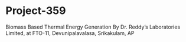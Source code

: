 # Project-359
Biomass Based Thermal Energy Generation By Dr. Reddy’s Laboratories Limited, at FTO-11, Devunipalavalasa, Srikakulam, AP
